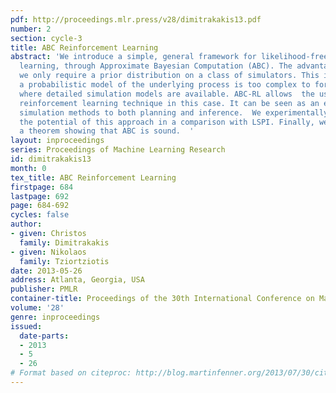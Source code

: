```yaml
---
pdf: http://proceedings.mlr.press/v28/dimitrakakis13.pdf
number: 2
section: cycle-3
title: ABC Reinforcement Learning
abstract: 'We introduce a simple, general framework for likelihood-free Bayesian reinforcement
  learning, through Approximate Bayesian Computation (ABC). The advantage is that
  we only require a prior distribution on a class of simulators. This is useful when
  a probabilistic model of the underlying process is too complex to formulate, but
  where detailed simulation models are available. ABC-RL allows  the use of any Bayesian
  reinforcement learning technique in this case. It can be seen as an extension of
  simulation methods to both planning and inference.  We experimentally demonstrate
  the potential of this approach in a comparison with LSPI. Finally, we introduce
  a theorem showing that ABC is sound.  '
layout: inproceedings
series: Proceedings of Machine Learning Research
id: dimitrakakis13
month: 0
tex_title: ABC Reinforcement Learning
firstpage: 684
lastpage: 692
page: 684-692
cycles: false
author:
- given: Christos
  family: Dimitrakakis
- given: Nikolaos
  family: Tziortziotis
date: 2013-05-26
address: Atlanta, Georgia, USA
publisher: PMLR
container-title: Proceedings of the 30th International Conference on Machine Learning
volume: '28'
genre: inproceedings
issued:
  date-parts:
  - 2013
  - 5
  - 26
# Format based on citeproc: http://blog.martinfenner.org/2013/07/30/citeproc-yaml-for-bibliographies/
---
```

